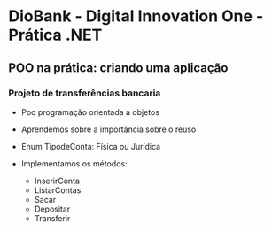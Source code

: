 # DioBank - Digital Innovation One - Prática .NET
## POO na prática: criando uma aplicação

### Projeto de transferências bancaria

* Poo programação orientada a objetos

* Aprendemos sobre a importância sobre o reuso

* Enum TipodeConta: Física ou Jurídica

* Implementamos os métodos:
  * InserirConta
  * ListarContas
  * Sacar
  * Depositar
  * Transferir
